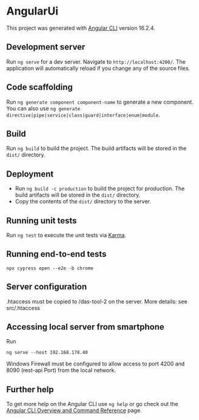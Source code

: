 # AngularUi

This project was generated with [Angular CLI](https://github.com/angular/angular-cli) version 16.2.4.

## Development server

Run `ng serve` for a dev server. Navigate to `http://localhost:4200/`. The application will automatically reload if you change any of the source files.

## Code scaffolding

Run `ng generate component component-name` to generate a new component. You can also use `ng generate directive|pipe|service|class|guard|interface|enum|module`.

## Build

Run `ng build` to build the project. The build artifacts will be stored in the `dist/` directory.

## Deployment

* Run `ng build -c production` to build the project for production. The build artifacts will be stored in the `dist/` directory.
* Copy the contents of the `dist/` directory to the server.


## Running unit tests

Run `ng test` to execute the unit tests via [Karma](https://karma-runner.github.io).

## Running end-to-end tests

    npx cypress open --e2e -b chrome

## Server configuration

.htaccess must be copied to /das-tool-2 on the server.
More details: see src/.htaccess

## Accessing local server from smartphone

Run
  
    ng serve --host 192.168.178.40

Windows Firewall must be configured to allow access to port 4200 and 8090 (rest-api Port) from the local network.

## Further help

To get more help on the Angular CLI use `ng help` or go check out the [Angular CLI Overview and Command Reference](https://angular.io/cli) page.
